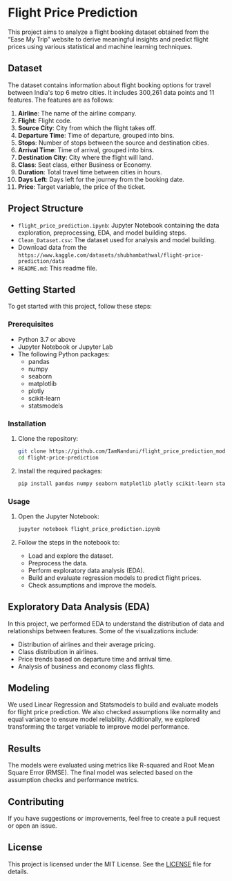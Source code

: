 # Flight Price Prediction

This project aims to analyze a flight booking dataset obtained from the “Ease My Trip” website to derive meaningful insights and predict flight prices using various statistical and machine learning techniques.

## Dataset

The dataset contains information about flight booking options for travel between India's top 6 metro cities. It includes 300,261 data points and 11 features. The features are as follows:

1. **Airline**: The name of the airline company.
2. **Flight**: Flight code.
3. **Source City**: City from which the flight takes off.
4. **Departure Time**: Time of departure, grouped into bins.
5. **Stops**: Number of stops between the source and destination cities.
6. **Arrival Time**: Time of arrival, grouped into bins.
7. **Destination City**: City where the flight will land.
8. **Class**: Seat class, either Business or Economy.
9. **Duration**: Total travel time between cities in hours.
10. **Days Left**: Days left for the journey from the booking date.
11. **Price**: Target variable, the price of the ticket.

## Project Structure

- `flight_price_prediction.ipynb`: Jupyter Notebook containing the data exploration, preprocessing, EDA, and model building steps.
- `Clean_Dataset.csv`: The dataset used for analysis and model building.
- Download data from the `https://www.kaggle.com/datasets/shubhambathwal/flight-price-prediction/data`
- `README.md`: This readme file.

## Getting Started

To get started with this project, follow these steps:

### Prerequisites

- Python 3.7 or above
- Jupyter Notebook or Jupyter Lab
- The following Python packages:
  - pandas
  - numpy
  - seaborn
  - matplotlib
  - plotly
  - scikit-learn
  - statsmodels

### Installation

1. Clone the repository:
    ```sh
    git clone https://github.com/IamNanduni/flight_price_prediction_mode-.git
    cd flight-price-prediction
    ```

2. Install the required packages:
    ```sh
    pip install pandas numpy seaborn matplotlib plotly scikit-learn statsmodels
    ```

### Usage

1. Open the Jupyter Notebook:
    ```sh
    jupyter notebook flight_price_prediction.ipynb
    ```

2. Follow the steps in the notebook to:
   - Load and explore the dataset.
   - Preprocess the data.
   - Perform exploratory data analysis (EDA).
   - Build and evaluate regression models to predict flight prices.
   - Check assumptions and improve the models.

## Exploratory Data Analysis (EDA)

In this project, we performed EDA to understand the distribution of data and relationships between features. Some of the visualizations include:
- Distribution of airlines and their average pricing.
- Class distribution in airlines.
- Price trends based on departure time and arrival time.
- Analysis of business and economy class flights.

## Modeling

We used Linear Regression and Statsmodels to build and evaluate models for flight price prediction. We also checked assumptions like normality and equal variance to ensure model reliability. Additionally, we explored transforming the target variable to improve model performance.

## Results

The models were evaluated using metrics like R-squared and Root Mean Square Error (RMSE). The final model was selected based on the assumption checks and performance metrics.

## Contributing

If you have suggestions or improvements, feel free to create a pull request or open an issue.

## License

This project is licensed under the MIT License. See the [LICENSE](LICENSE) file for details.

